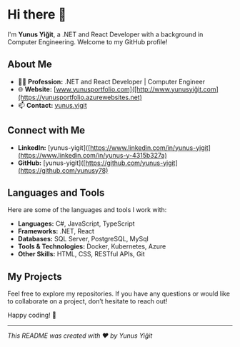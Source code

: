 # Hi there 👋

I'm **Yunus Yiğit**, a .NET and React Developer with a background in Computer Engineering. Welcome to my GitHub profile!

## About Me

- 👨‍💻 **Profession:** .NET and React Developer | Computer Engineer
- 🌐 **Website:** [www.yunusportfolio.com]([http://www.yunusyiğit.com](https://yunusportfolio.azurewebsites.net)
- 📫 **Contact:** [yunus.yigit](mailto:yunusyigitmsnh778@gmail.com)

## Connect with Me

- **LinkedIn:** [yunus-yigit]([https://www.linkedin.com/in/yunus-yigit](https://www.linkedin.com/in/yunus-y-4315b327a)
- **GitHub:** [yunus-yigit]([https://github.com/yunus-yigit](https://github.com/yunusy78) 

## Languages and Tools

Here are some of the languages and tools I work with:

- **Languages:** C#, JavaScript, TypeScript
- **Frameworks:** .NET, React
- **Databases:** SQL Server, PostgreSQL, MySql
- **Tools & Technologies:** Docker, Kubernetes, Azure
- **Other Skills:** HTML, CSS, RESTful APIs, Git

## My Projects

Feel free to explore my repositories. If you have any questions or would like to collaborate on a project, don’t hesitate to reach out!

Happy coding! 🎉

---

*This README was created with ❤️ by Yunus Yiğit*
